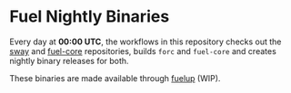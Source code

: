 # Fuel Nightly Binaries

Every day at **00:00 UTC**, the workflows in this repository checks out
the [sway] and [fuel-core] repositories, builds `forc` and `fuel-core`
and creates nightly binary releases for both.

These binaries are made available through [fuelup] (WIP).

[sway]: https://github.com/FuelLabs/sway
[fuel-core]: https://github.com/FuelLabs/fuel-core
[fuelup]: https://github.com/FuelLabs/fuelup
